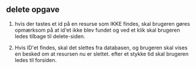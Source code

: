 ## delete opgave

1. hvis der tastes et id på en resurse som IKKE findes, skal brugeren gøres opmærksom på at id'et ikke blev fundet og ved et klik skal brugeren ledes tilbage til delete-siden.

2. Hvis ID'et findes, skal det slettes fra databasen, og brugeren skal vises en besked om at resursen nu er slettet. efter et stykke tid skal brugeren ledes til forsiden. 
